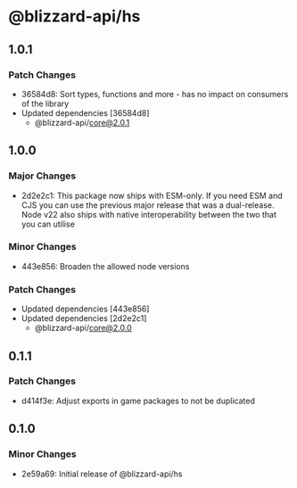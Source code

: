 # @blizzard-api/hs

## 1.0.1

### Patch Changes

- 36584d8: Sort types, functions and more - has no impact on consumers of the library
- Updated dependencies [36584d8]
  - @blizzard-api/core@2.0.1

## 1.0.0

### Major Changes

- 2d2e2c1: This package now ships with ESM-only. If you need ESM and CJS you can use the previous major release that was a dual-release. Node v22 also ships with native interoperability between the two that you can utilise

### Minor Changes

- 443e856: Broaden the allowed node versions

### Patch Changes

- Updated dependencies [443e856]
- Updated dependencies [2d2e2c1]
  - @blizzard-api/core@2.0.0

## 0.1.1

### Patch Changes

- d414f3e: Adjust exports in game packages to not be duplicated

## 0.1.0

### Minor Changes

- 2e59a69: Initial release of @blizzard-api/hs

